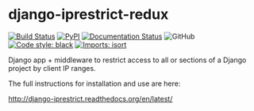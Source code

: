 django-iprestrict-redux
=======================
[![Build Status](https://travis-ci.org/sztamas/django-iprestrict-redux.png?branch=master)](https://travis-ci.org/sztamas/django-iprestrict-redux) 
[![PyPI](https://badge.fury.io/py/django-iprestrict-redux.svg)](https://pypi.python.org/pypi/django-iprestrict-redux)
[![Documentation Status](https://readthedocs.org/projects/django-iprestrict/badge/?version=latest)](http://django-iprestrict.readthedocs.org/en/latest/?badge=latest)
![GitHub](https://img.shields.io/github/license/sztamas/django-iprestrict-redux)
[![Code style: black](https://img.shields.io/badge/code%20style-black-000000.svg)](https://github.com/psf/black)
[![Imports: isort](https://img.shields.io/badge/%20imports-isort-%231674b1?style=flat&labelColor=ef8336)](https://pycqa.github.io/isort/)

Django app + middleware to restrict access to all or sections of a Django project by client IP ranges.

The full instructions for installation and use are here:

  http://django-iprestrict.readthedocs.org/en/latest/
